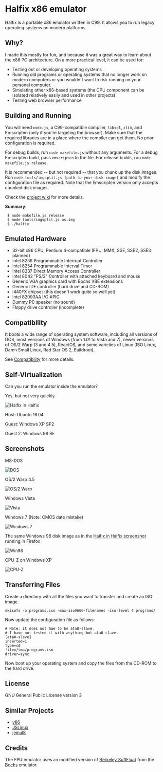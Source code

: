 # Halfix x86 emulator

Halfix is a portable x86 emulator written in C99. It allows you to run legacy operating systems on modern platforms. 

## Why?

I made this mostly for fun, and because it was a great way to learn about the x86 PC architecture. On a more practical level, it can be used for:
 - Testing out or developing operating systems
 - Running old programs or operating systems that no longer work on modern computers or you wouldn't want to risk running on your personal computer. 
 - Simulating other x86-based systems (the CPU component can be isolated relatively easily and used in other projects)
 - Testing web browser performance

## Building and Running

You will need `node.js`, a C99-compatible compiler, `libsdl`, `zlib`, and Emscripten (only if you're targeting the browser). Make sure that the required libraries are in a place where the compiler can get them. No prior configuration is required. 

For debug builds, run `node makefile.js` without any arguments. For a debug Emscripten build, pass `emscripten` to the file. For release builds, run `node makefile.js release`. 

It is recommended -- but not required -- that you chunk up the disk images. Run `node tools/imgsplit.js [path-to-your-disk-image]` and modify the configuration file as required. Note that the Emscripten version only accepts chunked disk images. 

Check the [project wiki](https://github.com/nepx/halfix/wiki) for more details. 

**Summary**:

```
 $ node makefile.js release
 $ node tools/imgsplit.js os.img
 $ ./halfix
```

## Emulated Hardware

 - 32-bit x86 CPU, Pentium 4-compatible (FPU, MMX, SSE, SSE2, SSE3 planned)
 - Intel 8259 Programmable Interrupt Controller
 - Intel 8254 Programmable Interval Timer
 - Intel 8237 Direct Memory Access Controller
 - Intel 8042 "PS/2" Controller with attached keyboard and mouse
 - Generic VGA graphics card with Bochs VBE extensions
 - Generic IDE controller (hard drive and CD-ROM)
 - i440FX chipset (this doesn't work quite so well yet)
 - Intel 82093AA I/O APIC
 - Dummy PC speaker (no sound)
 - Floppy drive controller (incomplete)

## Compatibility

It boots a wide range of operating system software, including all versions of DOS, most versions of Windows (from 1.01 to Vista and 7), newer versions of OS/2 Warp (3 and 4.5), ReactOS, and some varieties of Linux (ISO Linux, Damn Small Linux, Red Star OS 2, Buildroot). 

See [Compatibility](compatibility.md) for more details.

## Self-Virtualization

Can you run the emulator inside the emulator? 

Yes, but not very quickly. 

![Halfix in Halfix](docs/pics/halfix-in-halfix.png)

Host: Ubuntu 16.04

Guest: Windows XP SP2

Guest 2: Windows 98 SE

## Screenshots

MS-DOS

![DOS](docs/pics/dos.png)

OS/2 Warp 4.5

![OS/2 Warp](docs/pics/os2-warp4.png)

Windows Vista

![Vista](docs/pics/vista.png)

Windows 7 (Note: CMOS date mistake)

![Windows 7](docs/pics/win7.png)

The same Windows 98 disk image as in the [Halfix in Halfix screenshot](docs/pics/halfix-in-halfix.png) running in Firefox

![Win98](docs/pics/win98.png)

CPU-Z on Windows XP

![CPU-Z](docs/pics/cpu-z.png)

## Transferring Files

Create a directory with all the files you want to transfer and create an ISO image. 

```
mkisofs -o programs.iso -max-iso9660-filenames -iso-level 4 programs/
```

Now update the configuration file as follows:

```
# Note: it does not hae to be ata0-slave. 
# I have not tested it with anything but ata0-slave.
[ata0-slave]
inserted=1
type=cd
file=/tmp/programs.iso
driver=sync
```

Now boot up your operating system and copy the files from the CD-ROM to the hard drive. 

## License

GNU General Public License version 3

## Similar Projects

 - [v86](https://www.github.com/copy/v86)
 - [JSLinux](http://bellard.org/jslinux/)
 - [jemul8](http://www.github.com/asmblah/jemul8)

## Credits

The FPU emulator uses an modified version of [Berkeley SoftFloat](jhauser.us/arithmetic/SoftFloat.html) from the [Bochs](bochs.sourceforge.net) emulator. 